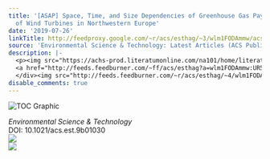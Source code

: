```yaml
---
title: '[ASAP] Space, Time, and Size Dependencies of Greenhouse Gas Payback Times
  of Wind Turbines in Northwestern Europe'
date: '2019-07-26'
linkTitle: http://feedproxy.google.com/~r/acs/esthag/~3/wlm1FODAmmw/acs.est.9b01030
source: 'Environmental Science & Technology: Latest Articles (ACS Publications)'
description: |-
  <p><img src="https://achs-prod.literatumonline.com/na101/home/literatum/publisher/achs/journals/content/esthag/0/esthag.ahead-of-print/acs.est.9b01030/20190725/images/medium/es-2019-01030k_0007.gif" alt="TOC Graphic"/></p><div><cite>Environmental Science & Technology</cite></div><div>DOI: 10.1021/acs.est.9b01030</div><div class="feedflare">
  <a href="http://feeds.feedburner.com/~ff/acs/esthag?a=wlm1FODAmmw:UR5O1Yhg9kM:yIl2AUoC8zA"><img src="http://feeds.feedburner.com/~ff/acs/esthag?d=yIl2AUoC8zA" border="0"></img></a>
  </div><img src="http://feeds.feedburner.com/~r/acs/esthag/~4/wlm1FODAmmw" ...
disable_comments: true
---
```

<p><img src="https://achs-prod.literatumonline.com/na101/home/literatum/publisher/achs/journals/content/esthag/0/esthag.ahead-of-print/acs.est.9b01030/20190725/images/medium/es-2019-01030k_0007.gif" alt="TOC Graphic"/></p><div><cite>Environmental Science & Technology</cite></div><div>DOI: 10.1021/acs.est.9b01030</div><div class="feedflare">
<a href="http://feeds.feedburner.com/~ff/acs/esthag?a=wlm1FODAmmw:UR5O1Yhg9kM:yIl2AUoC8zA"><img src="http://feeds.feedburner.com/~ff/acs/esthag?d=yIl2AUoC8zA" border="0"></img></a>
</div><img src="http://feeds.feedburner.com/~r/acs/esthag/~4/wlm1FODAmmw" ...